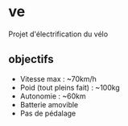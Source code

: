 # ve

Projet d'électrification du vélo

## objectifs

- Vitesse max : ~70km/h
- Poid (tout pleins fait) : ~100kg
- Autonomie : ~60km
- Batterie amovible
- Pas de pédalage


